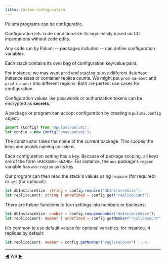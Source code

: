 ```yaml
---
title: Custom configuration
---
```


Pulumi programs can be configurable.

Configuration lets code conditionalize its logic easily based on CLI incantations without code edits.

Any code run by Pulumi -- packages included -- can define configuration variables.

Each stack contains its own bag of configuration key/value pairs.

For instance, we may want `prod` and `staging` to use different database instance sizes or container replica counts.
We might put `prod-na-east` and `prod-na-west` into different regions.  Both are perfect use cases for configuration.

Configuration values like passwords or authorization tokens can be encrypted as **secrets**.

A package or program can accept configuration by creating a `pulumi.Config` object:

```typescript
import {Config} from "@pulumi/pulumi";
let config = new Config("ahoy-pulumi");
```

The constructor takes the name of the current package.  This scopes the keys and avoids naming collisions.

Each configuration setting has a key.  Because of package scoping, all keys are of the form
`<PACKAGE>:<NAME>`.  For instance, the `aws` package's `region` variable has `aws:region` as its key.

Our program can then read the stack's values using `require` (for required) or `get` (for optional):

```typescript
let dbInstanceSize: string = config.require("dbInstanceSize");
let replicaCount: string | undefined = config.get("replicaCount");
```

There are helper functions to turn settings into numbers or booleans:

```typescript
let dbInstanceSize: number = config.requireNumber("dbInstanceSize");
let replicaCount: number | undefined = config.getNumber("replicaCount");
```

It's common to use default values for optional variables; for instance, 4 replicas by default:

```typescript
let replicaCount: number = config.getNumber("replicaCount") || 4;
```

***



<div class="tour-nav">
    <a class="tour-button enabled" href="programs-properties.html" title="Resource properties">◀</a>
    <span class="tour-index"><strong>7</strong>/9</span>
    <a class="tour-button enabled" href="programs-exports.html" title="Stack exports">▶</a>
</div>
